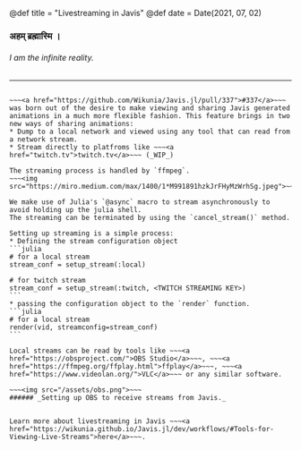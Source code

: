 @def title = "Livestreaming in Javis"
@def date = Date(2021, 07, 02)

### अहम् ब्रह्मास्मि । 
######  _I am the infinite reality._
---
~~~<img src="https://developers.google.com/open-source/gsoc/resources/downloads/GSoC-logo-horizontal.svg">~~~

~~~<a href="https://github.com/Wikunia/Javis.jl/pull/337">#337</a>~~~ was born out of the desire to make viewing and sharing Javis generated animations in a much more flexible fashion. This feature brings in two new ways of sharing animations:
* Dump to a local network and viewed using any tool that can read from a network stream.
* Stream directly to platfroms like ~~~<a href="twitch.tv">twitch.tv</a>~~~ (_WIP_) 

The streaming process is handled by `ffmpeg`. 
~~~<img src="https://miro.medium.com/max/1400/1*M991891hzkJrFHyMzWrhSg.jpeg">~~~

We make use of Julia's `@async` macro to stream asynchronously to avoid holding up the julia shell.
The streaming can be terminated by using the `cancel_stream()` method.

Setting up streaming is a simple process:
* Defining the stream configuration object
```julia
# for a local stream
stream_conf = setup_stream(:local)

# for twitch stream
stream_conf = setup_stream(:twitch, <TWITCH STREAMING KEY>)
```
* passing the configuration object to the `render` function. 
```julia
# for a local stream
render(vid, streamconfig=stream_conf)
```

Local streams can be read by tools like ~~~<a href="https://obsproject.com/">OBS Studio</a>~~~, ~~~<a href="https://ffmpeg.org/ffplay.html">ffplay</a>~~~, ~~~<a href="https://www.videolan.org/">VLC</a>~~~ or any similar software.

~~~<img src="/assets/obs.png">~~~
###### _Setting up OBS to receive streams from Javis._


Learn more about livestreaming in Javis ~~~<a href="https://wikunia.github.io/Javis.jl/dev/workflows/#Tools-for-Viewing-Live-Streams">here</a>~~~.
